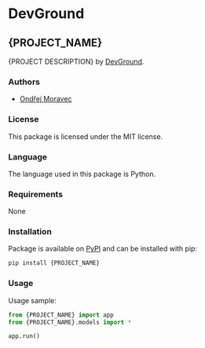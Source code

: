 # DevGround

## {PROJECT_NAME}

{PROJECT DESCRIPTION} by [DevGround](https://devground.cz/).

### Authors

- [Ondřej Moravec](mailto://moravec@devground.cz)

### License

This package is licensed under the MIT license.

### Language

The language used in this package is Python.

### Requirements

None

### Installation

Package is available on [PyPI](https://pypi.org/project//{PROJECT_NAME}) and can be installed with pip:

```bash
pip install {PROJECT_NAME}
```

### Usage

Usage sample:

```python
from {PROJECT_NAME} import app
from {PROJECT_NAME}.models import *

app.run()
```
